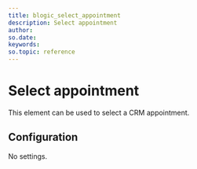 ```yaml
---
title: blogic_select_appointment
description: Select appointment
author:
so.date:
keywords:
so.topic: reference
---
```


# Select appointment

This element can be used to select a CRM appointment.

## Configuration

No settings.
